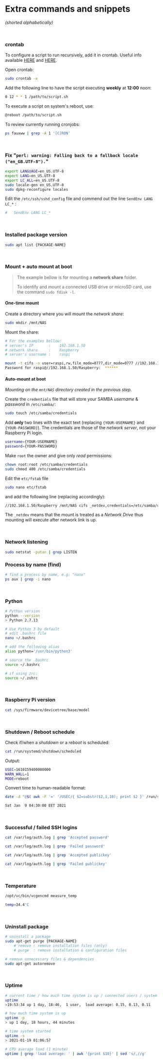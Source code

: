 # Extra commands and snippets
*(shorted alphabetically)*

<br>

### crontab
To configure a script to run recursively, add it in crontab.
Useful info available [HERE](https://crontab.guru/) and [HERE](https://man7.org/linux/man-pages/man5/crontab.5.html).

Open crontab:
``` bash
sudo crontab -e
```

Add the following line to have the script executing **weekly** at **12:00** noon:
``` bash
0 12 * * 1 /path/to/script.sh
```

To execute a script on system's reboot, use:
``` bash
@reboot /path/to/script.sh
```

To review currently running cronjobs:
``` bash
ps fauxww | grep -A 1 '[C]RON'
```

<br>

### Fix "`perl: warning: Falling back to a fallback locale ("en_GB.UTF-8").`"
``` bash
export LANGUAGE=en_US.UTF-8
export LANG=en_US.UTF-8
export LC_ALL=en_US.UTF-8
sudo locale-gen en_US.UTF-8
sudo dpkg-reconfigure locales
```

Edit the `/etc/ssh/sshd_config` file and commend out the line `SendEnv LANG LC_*` :
``` bash
#   SendEnv LANG LC_*
```

<br>

### Installed package version
``` bash
sudo apt list {PACKAGE-NAME}
```

<br>

### Mount + auto mount at boot

> The example bellow is for mounting a **network share** folder.
>
> To identify and mount a connected USB drive or microSD card, use the command `sudo fdisk -l`.

#### One-time mount
Create a directory where you will mount the *network share*:
``` bash
sudo mkdir /mnt/NAS
```

Mount the share:
``` bash
# For the examples bellow:
# server's IP       :    192.168.1.50
# network share     :    Raspberry
# server's username :    raspi

mount -t cifs -o user=raspi,rw,file_mode=0777,dir_mode=0777 //192.168.1.50/Raspberry /mnt/NAS
Password for raspi@//192.168.1.50/Raspberry:  ******
```

#### Auto-mount at boot
*Mounting on the `mnt/NAS` directory created in the previous step.*

Create the `credentials` file that will store your SAMBA *username* & *password* in `/etc/samba/`:
``` bash
sudo touch /etc/samba/credentials
```

Add **only** two lines with the exact text (replacing `{YOUR-USERNAME}` and `{YOUR-PASSWORD}`). The credentials are those of the *network server*, not your Raspberry Pi login.
``` bash
username={YOUR-USERNAME}
password={YOUR-PASSWORD}
```

Make `root` the owner and give only *read* permissions:
``` bash
chown root:root /etc/samba/credentials
sudo chmod 400 /etc/samba/credentials
```

Edit the `etc/fstab` file
``` bash
sudo nano etc/fstab
```

and add the following line (replacing accordingly):
``` bash
//192.168.1.50/Raspberry /mnt/NAS cifs _netdev,credentials=/etc/samba/credentials,rw,file_mode=0777,dir_mode=0777,comment=systemd.automount,x-systemd.mount-timeout=30  0  0
```

The `_netdev` means that the mount is treated as a *Network Drive* thus mounting will execute after network link is up.

<br>

### Network listening
``` bash
sudo netstat -putan | grep LISTEN
```

### Process by name (find)
``` bash
# find a process by name, e.g: "nano"
ps aux | grep -i nano
```

<br>

### Python
``` bash
# Python version
python --version
> Python 2.7.13

# Use Python 3 by default
# edit .bashrc file
nano ~/.bashrc

# add the following alias
alias python='/usr/bin/python3'

# source the .bashrc
source ~/.bashrc

# if using zrc:
source ~/.zshrc
```

<br>

### Raspberry Pi version
``` bash
cat /sys/firmware/devicetree/base/model
```

<br>

<!--
### scp for file copies over ssh

<br>
-->

### Shutdown / Reboot schedule
Check if/when a *shutdown* or a *reboot* is scheduled:
``` bash
cat /run/systemd/shutdown/scheduled
```
Output:
``` bash
USEC=1610159400000000
WARN_WALL=1
MODE=reboot
```
Convert time to human-readable format:
``` bash
date -d "@$( awk -F '=' '/USEC/{ $2=substr($2,1,10); print $2 }' /run/systemd/shutdown/scheduled )"

Sat Jan  9 04:30:00 EET 2021
```

<br>

### Successful / failed SSH logins
``` bash
cat /var/log/auth.log | grep 'Accepted password'

cat /var/log/auth.log | grep 'Failed password'

cat /var/log/auth.log | grep 'Accepted publickey'

cat /var/log/auth.log | grep 'Failed publickey'
```

<br>

### Temperature
``` bash
/opt/vc/bin/vcgencmd measure_temp

temp=34.4'C
```

<br>

### Uninstall package
``` bash
# uninstall a package
sudo apt-get purge {PACKAGE-NAME}
    # remove : remove installation files (only)
    # purge  : remove installation & configuration files

# remove unnecessary files & dependencies
sudo apt-get autoremove
```

<br>

### Uptime
``` bash
# current time / how much time system is up / connected users / system load [1-5-15]
uptime
>19:53:34 up 1 day, 18:46,  1 user,  load average: 0.15, 0.13, 0.11

# how much time system is up
uptime -p
> up 1 day, 18 hours, 44 minutes

# time system started
uptime -s
> 2021-01-19 01:06:57

# CPU average load (1 minute)
uptime | grep 'load average: ' | awk '{print $10}' | sed 's/,//g'
```

<br>

<!--
#### Automatic SD card backup
[https://www.raspberrypi.org/forums/viewtopic.php?p=136912#p173999](https://www.raspberrypi.org/forums/viewtopic.php?p=136912#p173999)

<br>

#### Automatic reboot with *watchdog timmer*
[https://pi.gadgetoid.com/article/who-watches-the-watcher](https://pi.gadgetoid.com/article/who-watches-the-watcher)

<br>
-->
